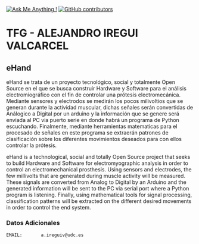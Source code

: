 
[![Ask Me Anything !](https://img.shields.io/badge/Ask%20me-anything-1abc9c.svg)](https://www.linkedin.com/in/aireguivalcarcel/)
[![GitHub contributors](https://img.shields.io/badge/-contributors-blue)](https://github.com/aleir97/ehand/graphs/contributors/)



# TFG - ALEJANDRO IREGUI VALCARCEL
## eHand

eHand se trata de un proyecto tecnológico, social y totalmente Open Source en el que se busca construir Hardware y Software para el análisis electromiográfico con el fin de controlar una prótesis electromecánica.
Mediante sensores y electrodos se medirán los pocos milivoltios que se generan durante la actividad muscular, dichas señales serán convertidas de Análogico a Digital por un arduino y la información  que se genere será enviada al PC via puerto serie en donde habrá un programa de Python escuchando.
Finalmente, mediante herramientas matematicas para el procesado de señales en este programa se extraerán patrones de clasificación sobre los diferentes movimientos deseados para con ellos controlar la prótesis.

eHand is a technological, social and totally Open Source project that seeks to build Hardware and Software for electromyographic analysis in order to control an electromechanical prosthesis.
Using sensors and electrodes, the few millivolts that are generated during muscle activity will be measured. These signals are converted from Analog to Digital by an Arduino and the generated information will be sent to the PC via serial port where a Python program is listening.
Finally, using mathematical tools for signal processing, classification patterns will be extracted on the different desired movements in order to control the end system.



### Datos Adicionales
    EMAIL:       a.ireguiv@udc.es
   

